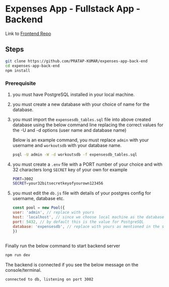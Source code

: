 # Expenses App - Fullstack App - Backend

Link to [Frontend Repo](https://github.com/PRATAP-KUMAR/expenses-app-front-end)

## Steps

```bash
git clone https://github.com/PRATAP-KUMAR/expenses-app-back-end
cd expenses-app-back-end
npm install
```

### Prerequisite
1. you must have PostgreSQL installed in your local machine.
2. you must create a new database with your choice of name for the database.
3. you must import the `expensesdb_tables.sql` file into above created database using the below command line replacing the correct values for the -U and -d options (user name and database name)

    Below is an example command, you must replace `admin` with your username and `workoutsdb` with your database name.

    ```bash
    psql -U admin -W -d workoutsdb -f expensesdb_tables.sql
    ```
4. you must create a `.env` file with a PORT number of your choice and with 32 characters long `SECRET` key of your own for example

    ```bash
    PORT=3002
    SECRET=your32bitsecretkeyofyourown123456
    ```

5. you must edit the `db.js` file with details of your postgres config for username, database etc.

    ```js
    const pool = new Pool({
    user: 'admin', // replace with yours
    host: 'localhost', // since we choose local machine as the database, its always localhost.
    port: 5432, // by default this is the value for PostgreSQL
    database: 'expensesdb', // replace with yours as mentioned in the step 2 above.
    })
    ```

##
Finally run the below command to start backend server
```bash
npm run dev
```

The backend is connected if you see the below message on the console/terminal.
```bash
connected to db, listening on port 3002
```
